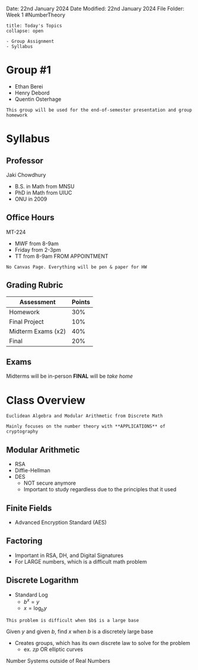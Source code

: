 Date: 22nd January 2024
Date Modified: 22nd January 2024
File Folder: Week 1
#NumberTheory 

```ad-abstract
title: Today's Topics
collapse: open

- Group Assignment
- Syllabus

```

# Group #1

- Ethan Berei
- Henry Debord
- Quentin Osterhage

```ad-important
This group will be used for the end-of-semester presentation and group homework
```
# Syllabus

## Professor

Jaki Chowdhury
- B.S. in Math from MNSU
- PhD in Math from UIUC
- ONU in 2009

## Office Hours

MT-224
- MWF from 8-9am
- Friday from 2-3pm
- TT from 8-9am FROM APPOINTMENT

```ad-warning
No Canvas Page. Everything will be pen & paper for HW
```

## Grading Rubric

| Assessment    | Points |
| ------------- | ------ |
| Homework      | 30%    |
| Final Project | 10%    |
| Midterm Exams (x2)        | 40%    |
| Final         | 20%       |
## Exams 

Midterms will be in-person
**FINAL** will be *take home*

# Class Overview

```ad-note
Euclidean Algebra and Modular Arithmetic from Discrete Math
```

```ad-important
Mainly focuses on the number theory with **APPLICATIONS** of cryptography

```
## Modular Arithmetic
- RSA
- Diffie-Hellman
- DES
	- NOT secure anymore
	- Important to study regardless due to the principles that it used
## Finite Fields
- Advanced Encryption Standard (AES)

## Factoring
- Important in RSA, DH, and Digital Signatures
- For LARGE numbers, which is a difficult math problem

## Discrete Logarithm
- Standard Log
  - $b^x = y$
  -  $x = \log_b y$

```ad-warning
This problem is difficult when $b$ is a large base
```

Given $y$ and given $b$, find $x$ when $b$ is a discretely large base
- Creates groups, which has its own discrete law to solve for the problem
	- ex. $\mathbb{z}p$ OR elliptic curves

Number Systems outside of Real Numbers


